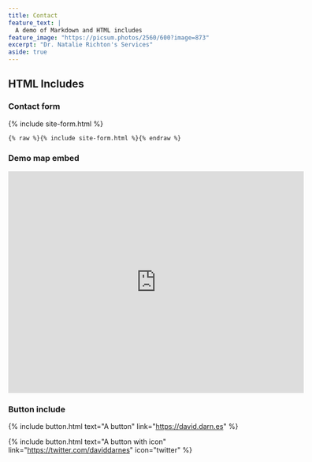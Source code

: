 ```yaml
---
title: Contact
feature_text: |
  A demo of Markdown and HTML includes
feature_image: "https://picsum.photos/2560/600?image=873"
excerpt: "Dr. Natalie Richton's Services"
aside: true
---
```



## HTML Includes

### Contact form

{% include site-form.html %}

``` html
{% raw %}{% include site-form.html %}{% endraw %}
```

### Demo map embed

<iframe src="https://www.google.com/maps/embed?pb=!1m18!1m12!1m3!1d3009.797246354258!2d-73.62571128458535!3d41.02969157929854!2m3!1f0!2f0!3f0!3m2!1i1024!2i768!4f13.1!3m3!1m2!1s0x89c29845e7ece93b%3A0x1cb89236adfa7324!2s7+Lincoln+Ave+2nd+Floor%2C+Greenwich%2C+CT+06830!5e0!3m2!1sen!2sus!4v1542598903566" width="600" height="450" frameborder="0" style="border:0" allowfullscreen></iframe>

### Button include

{% include button.html text="A button" link="https://david.darn.es" %}

{% include button.html text="A button with icon" link="https://twitter.com/daviddarnes" icon="twitter" %}

